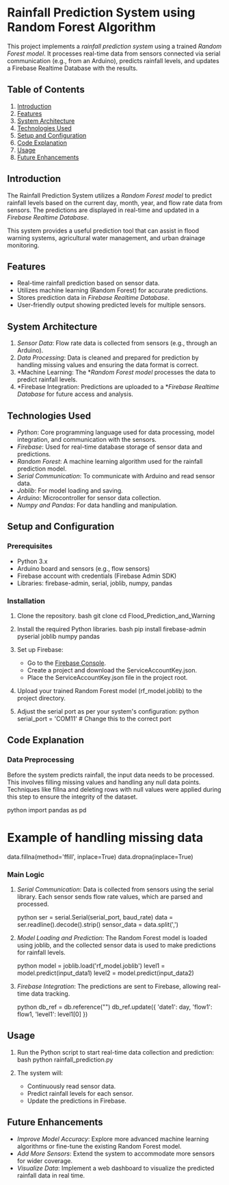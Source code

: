 # Rainfall Prediction System using Random Forest Algorithm

This project implements a *rainfall prediction system* using a trained *Random Forest model*. It processes real-time data from sensors connected via serial communication (e.g., from an Arduino), predicts rainfall levels, and updates a Firebase Realtime Database with the results.

## Table of Contents
1. [Introduction](#introduction)
2. [Features](#features)
3. [System Architecture](#system-architecture)
4. [Technologies Used](#technologies-used)
5. [Setup and Configuration](#setup-and-configuration)
6. [Code Explanation](#code-explanation)
7. [Usage](#usage)
8. [Future Enhancements](#future-enhancements)

## Introduction

The Rainfall Prediction System utilizes a *Random Forest model* to predict rainfall levels based on the current day, month, year, and flow rate data from sensors. The predictions are displayed in real-time and updated in a *Firebase Realtime Database*.

This system provides a useful prediction tool that can assist in flood warning systems, agricultural water management, and urban drainage monitoring.

## Features
- Real-time rainfall prediction based on sensor data.
- Utilizes machine learning (Random Forest) for accurate predictions.
- Stores prediction data in *Firebase Realtime Database*.
- User-friendly output showing predicted levels for multiple sensors.

## System Architecture
1. *Sensor Data*: Flow rate data is collected from sensors (e.g., through an Arduino).
2. *Data Processing*: Data is cleaned and prepared for prediction by handling missing values and ensuring the data format is correct.
3. *Machine Learning: The **Random Forest model* processes the data to predict rainfall levels.
4. *Firebase Integration: Predictions are uploaded to a **Firebase Realtime Database* for future access and analysis.

## Technologies Used
- *Python*: Core programming language used for data processing, model integration, and communication with the sensors.
- *Firebase*: Used for real-time database storage of sensor data and predictions.
- *Random Forest*: A machine learning algorithm used for the rainfall prediction model.
- *Serial Communication*: To communicate with Arduino and read sensor data.
- *Joblib*: For model loading and saving.
- *Arduino*: Microcontroller for sensor data collection.
- *Numpy and Pandas*: For data handling and manipulation.

## Setup and Configuration

### Prerequisites
- Python 3.x
- Arduino board and sensors (e.g., flow sensors)
- Firebase account with credentials (Firebase Admin SDK)
- Libraries: firebase-admin, serial, joblib, numpy, pandas
  
### Installation
1. Clone the repository.
    bash
    git clone <repo-url>
    cd Flood_Prediction_and_Warning
    
2. Install the required Python libraries.
    bash
    pip install firebase-admin pyserial joblib numpy pandas
    
3. Set up Firebase:
    - Go to the [Firebase Console](https://console.firebase.google.com/).
    - Create a project and download the ServiceAccountKey.json.
    - Place the ServiceAccountKey.json file in the project root.

4. Upload your trained Random Forest model (rf_model.joblib) to the project directory.

5. Adjust the serial port as per your system's configuration:
    python
    serial_port = 'COM11'  # Change this to the correct port
    

## Code Explanation

### Data Preprocessing
Before the system predicts rainfall, the input data needs to be processed. This involves filling missing values and handling any null data points. Techniques like fillna and deleting rows with null values were applied during this step to ensure the integrity of the dataset.

python
import pandas as pd

# Example of handling missing data
data.fillna(method='ffill', inplace=True)
data.dropna(inplace=True)


### Main Logic
1. *Serial Communication*: Data is collected from sensors using the serial library. Each sensor sends flow rate values, which are parsed and processed.
   
   python
   ser = serial.Serial(serial_port, baud_rate)
   data = ser.readline().decode().strip()
   sensor_data = data.split(',')
   

2. *Model Loading and Prediction*: The Random Forest model is loaded using joblib, and the collected sensor data is used to make predictions for rainfall levels.

   python
   model = joblib.load('rf_model.joblib')
   level1 = model.predict(input_data1)
   level2 = model.predict(input_data2)
   

3. *Firebase Integration*: The predictions are sent to Firebase, allowing real-time data tracking.

   python
   db_ref = db.reference("")
   db_ref.update({
       'date1': day,
       'flow1': flow1,
       'level1': level1[0]
   })
   

## Usage

1. Run the Python script to start real-time data collection and prediction:
    bash
    python rainfall_prediction.py
    

2. The system will:
   - Continuously read sensor data.
   - Predict rainfall levels for each sensor.
   - Update the predictions in Firebase.

## Future Enhancements
- *Improve Model Accuracy*: Explore more advanced machine learning algorithms or fine-tune the existing Random Forest model.
- *Add More Sensors*: Extend the system to accommodate more sensors for wider coverage.
- *Visualize Data*: Implement a web dashboard to visualize the predicted rainfall data in real time.
